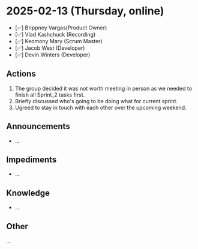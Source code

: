 # 2025-02-13 (Thursday, online)

- [✅] Brippney Vargas(Product Owner)
- [✅] Vlad Kashchuck (Recording)
- [✅] Keomony Mary (Scrum Master)
- [✅] Jacob West (Developer)
- [✅] Devin Winters (Developer)

## Actions

1. The group decided it was not worth meeting in person as we needed to finish all Sprint_2 tasks first.
2. Briefly discussed who's going to be doing what for current sprint.
3. Ugreed to stay in touch with each other over the upcoming weekend.

## Announcements

- …

## Impediments

- …

## Knowledge

- …

## Other

…
